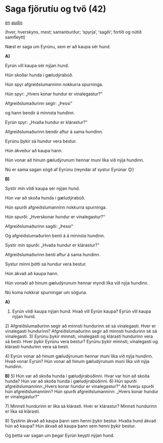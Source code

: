 # Saga fjörutíu og tvö (42)

[en](../en/story_42.md)
[audio](../audio/story_42.mp3)

(hver, hverskyns, mest; samanburður;
‘spyrja’, ‘sagði’; fortíð og nútíð samfleytt)

Næst er saga um Eyrúnu, sem er að kaupa sér hund.

**A)**

Eyrún vill kaupa sér nýjan hund.

Hún skoðar hunda í gæludýrabúð.

Hún spyr afgreiðslumanninn nokkurra spurninga.

Hún spyr: „Hvers konar hundur er vinalegastur?“

Afgreiðslumaðurinn segir: „Þessi“

og hann bendir á minnsta hundinn.

Eyrún spyr: „Hvaða hundur er klárastur?“

Afgreiðslumaðurinn bendir aftur á sama hundinn.

Eyrúnu þykir sá hundur vera bestur.

Hún ákveður að kaupa hann.

Hún vonar að hinum gæludýrunum hennar muni líka við nýja hundinn.

Nú er sama sagan sögð af Eyrúnu (reyndar af systur Eyrúnar 😊)

**B)**

Systir mín vildi kaupa sér nýjan hund.

Hún var að skoða hunda í gæludýrabúð.

Hún spurði afgreiðslumanninn nokkurra spurninga.

Hún spurði: „Hverskonar hundur er vinalegastur?“

Afgreiðslumaðurinn sagði: „Þessi“

Og afgreiðslumaðurinn benti á á minnsta hundinn.

Systir mín spurði: „Hvaða hundur er klárastur?“

Afgreiðslumaðurinn benti aftur á sama hundinn.

Systur minni þótti sá hundur vera bestur.

Hún ákvað að kaupa hann.

Hún vonaði að hinum gæludýrunum hennar myndi líka við nýja hundinn.

Nú koma nokkrar spurningar um söguna.

**A)**
1) Eyrún vildi kaupa nýjan hund. Hvað vill Eyrún kaupa? Eyrún vill kaupa
nýjan hund.

2\) Afgreiðslumaðurinn segir að minnsti hundurinn sé sá vinalegasti.
Hver er vinalegasti hundurinn? Afgreiðslumaðurinn segir að minnsti
hundurinn sé sá vinalegasti.
3) Eyrúnu þykir minnsti, vinalegasti og klárasti hundurinn vera sá
besti. Hver þykir Eyrúnu vera bestur? Eyrúnu þykir minnsti, vinalegasti
og klárasti hundurinn vera sá besti.

4\) Eyrún vonar að hinum gæludýrunum hennar muni líka við nýja hundinn.
Hvað vonar Eyrún? Hún vonar að hinum gæludýrunum muni líka við nýja
hundinn.

**B)**
5) Hún var að skoða hunda í gæludýrabúðinni. Hvar var hún að skoða
hunda? Hún var að skoða hunda í gæludýrabúðinni.
6) Hún spurði afgreiðslumanninn:„Hvers konar hundur er vinalegastur?“ Að
hverju spurði hún afgreiðslumanninn? Hún spurði afgreiðslumanninn:
„Hvers konar hundur er vinalegastur?“

7\) Minnsti hundurinn er líka sá klárasti. Hver er klárastur? Minnsti
hundurinn er líka sá klárasti.

8\) Systirin ákvað að kaupa þann sem henni þykir bestur. Hvaða hund
ákvað hún að kaupa? Hún ákvað að kaupa þann sem henni þykir bestur.

Og þetta var sagan um þegar Eyrún keypti nýjan hund.
